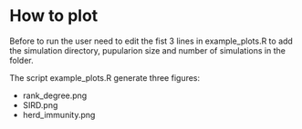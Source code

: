 # How to plot

Before to run the user need to edit the fist 3 lines in example_plots.R to add the simulation directory, pupularion size and number of simulations in the folder. 

The script example_plots.R generate three figures:
  - rank_degree.png 
  - SIRD.png 
  - herd_immunity.png
